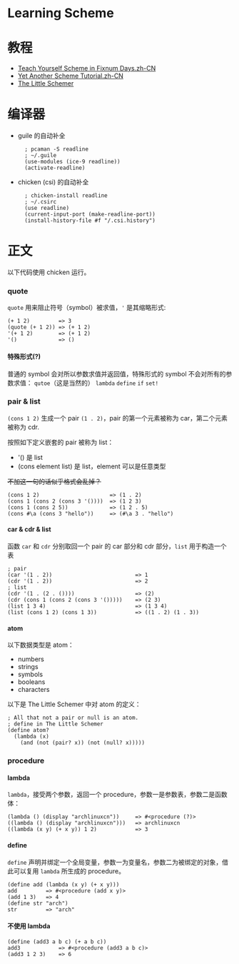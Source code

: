 Learning Scheme
===============
# 教程
* [Teach Yourself Scheme in Fixnum Days.zh-CN](http://songjinghe.github.io/TYS-zh-translation/)
* [Yet Another Scheme Tutorial.zh-CN](http://deathking.github.io/yast-cn/index.html)
* [The Little Schemer](N/A)

# 编译器
* guile 的自动补全

        ; pcaman -S readline
        ; ~/.guile
        (use-modules (ice-9 readline))
        (activate-readline)

* chicken (csi) 的自动补全

        ; chicken-install readline
        ; ~/.csirc
        (use readline)
        (current-input-port (make-readline-port))
        (install-history-file #f "/.csi.history")

# 正文
以下代码使用 chicken 运行。

### quote
`quote` 用来阻止符号（symbol）被求值，`'` 是其缩略形式:

    (+ 1 2)         => 3
    (quote (+ 1 2)) => (+ 1 2)
    '(+ 1 2)        => (+ 1 2)
    '()             => ()

#### 特殊形式(?)
普通的 symbol 会对所以参数求值并返回值，特殊形式的 symbol 不会对所有的参数求值：
`qutoe`（这是当然的） `lambda` `define` `if` `set!`

### pair & list 
`(cons 1 2)` 生成一个 pair `(1 . 2)`，pair 的第一个元素被称为 car，第二个元素被称为 cdr.

按照如下定义嵌套的 pair 被称为 list：

* '() 是 list
* (cons element list) 是 list，element 可以是任意类型

~~不加这一句的话似乎格式会乱掉？~~

    (cons 1 2)                      => (1 . 2)
    (cons 1 (cons 2 (cons 3 '())))  => (1 2 3)
    (cons 1 (cons 2 5))             => (1 2 . 5)
    (cons #\a (cons 3 "hello"))     => (#\a 3 . "hello")

#### car & cdr & list
函数 `car` 和 `cdr` 分别取回一个 pair 的 car  部分和 cdr 部分，`list` 用于构造一个表

    ; pair
    (car '(1 . 2))                          => 1
    (cdr '(1 . 2))                          => 2
    ; list 
    (cdr '(1 . (2 . ())))                   => (2)
    (cdr (cons 1 (cons 2 (cons 3 '()))))    => (2 3)
    (list 1 3 4)                            => (1 3 4)
    (list (cons 1 2) (cons 1 3))            => ((1 . 2) (1 . 3))

#### atom

以下数据类型是 atom：

* numbers
* strings
* symbols
* booleans
* characters

以下是 The Little Schemer 中对 atom 的定义：

    ; All that not a pair or null is an atom.
    ; define in The Little Schemer
    (define atom?
      (lambda (x)
        (and (not (pair? x)) (not (null? x)))))

### procedure

#### lambda
`lambda`，接受两个参数，返回一个 procedure，参数一是参数表，参数二是函数体：

    (lambda () (display "archlinuxcn"))     => #<procedure (?)>
    ((lambda () (display "archlinuxcn")))   => archlinuxcn
    ((lambda (x y) (+ x y)) 1 2)            => 3

#### define
`define` 声明并绑定一个全局变量，参数一为变量名，参数二为被绑定的对象，借此可以复用 `lambda` 所生成的 procedure。

    (define add (lambda (x y) (+ x y)))
    add         => #<procedure (add x y)>
    (add 1 3)   => 4
    (define str "arch")
    str         => "arch"

#### 不使用 lambda

    (define (add3 a b c) (+ a b c))
    add3            => #<procedure (add3 a b c)>
    (add3 1 2 3)    => 6
